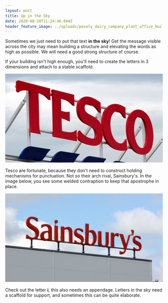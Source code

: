 ```yaml
---
layout: post
title: Up in the Sky
date: 2020-08-20T11:24:48.694Z
header_feature_image: ../uploads/pevely_dairy_company_plant_office_building.jpg
---
```

Sometimes we just need to put that text **in the sky**! Get the message visible across the city may mean building a structure and elevating the words as high as possible. We will need a good strong structure of course.

If your building isn't high enough, you'll need to create the letters in 3 dimensions and attach to a stable scaffold.

![Tesco store. Image from SkyNews](../uploads/skynews-tesco-supermarket_4634438.jpg "Tesco store. Image from SkyNews")

Tesco are fortunate, because they don't need to construct holding mechanisms for punctuation. Not so their arch rival, Sainsbury's. In the image below, you see some welded contraption to keep that apostrophe in place.

![Sainsbury's in the sky](../uploads/shutterstock_1384561580.jpg "Sainsbury's in the sky")

Check out the letter **i**, this also needs an appendage. Letters in the sky need a scaffold for support, and sometimes this can be quite elaborate.